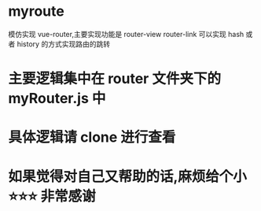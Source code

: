 # myroute

模仿实现 vue-router,主要实现功能是 router-view router-link 可以实现 hash 或者 history 的方式实现路由的跳转

# 主要逻辑集中在 router 文件夹下的 myRouter.js 中

# 具体逻辑请 clone 进行查看

# 如果觉得对自己又帮助的话,麻烦给个小 ⭐️⭐️⭐️ 非常感谢
